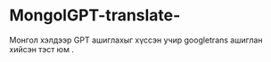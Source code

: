 # MongolGPT-translate-
Монгол хэлдээр GPT ашиглахыг хүссэн учир  googletrans ашиглан хийсэн тэст юм .
